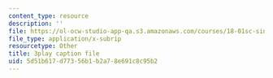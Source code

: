 ```yaml
---
content_type: resource
description: ''
file: https://ol-ocw-studio-app-qa.s3.amazonaws.com/courses/18-01sc-single-variable-calculus-fall-2010/5d51b617d77356b1b2a78e691c8c95b2_KhwQKE_tld0.vtt
file_type: application/x-subrip
resourcetype: Other
title: 3play caption file
uid: 5d51b617-d773-56b1-b2a7-8e691c8c95b2
---
```

